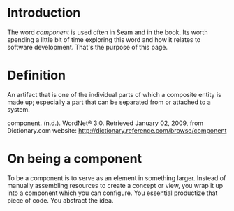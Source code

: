 # Introduction #

The word _component_ is used often in Seam and in the book. Its worth spending a little bit of time exploring this word and how it relates to software development. That's the purpose of this page.

# Definition #

An artifact that is one of the individual parts of which a composite entity is made up; especially a part that can be separated from or attached to a system.

component. (n.d.). WordNet® 3.0. Retrieved January 02, 2009, from Dictionary.com website: http://dictionary.reference.com/browse/component

# On being a component #

To be a component is to serve as an element in something larger. Instead of manually assembling resources to create a concept or view, you wrap it up into a component which you can configure. You essential productize that piece of code. You abstract the idea.
